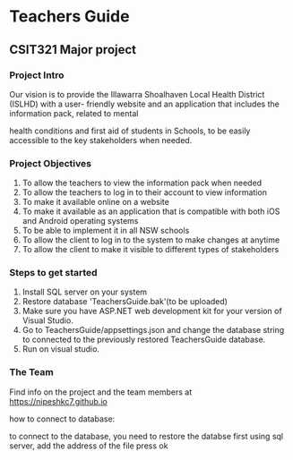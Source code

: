  # Teachers Guide

## CSIT321 Major project

### Project Intro

Our vision is to provide the Illawarra Shoalhaven Local Health District (ISLHD) with a user-
friendly website and an application that includes the information pack, related to mental

health conditions and first aid of students in Schools, to be easily accessible to the key
stakeholders when needed.

### Project Objectives

1. To allow the teachers to view the information pack when needed
2. To allow the teachers to log in to their account to view information
3. To make it available online on a website
4. To make it available as an application that is compatible with both iOS and Android operating
systems
5. To be able to implement it in all NSW schools
6. To allow the client to log in to the system to make changes at anytime
7. To allow the client to make it visible to different types of stakeholders

### Steps to get started

1. Install SQL server on your system
2. Restore database 'TeachersGuide.bak'(to be uploaded)
3. Make sure you have ASP.NET web development kit for your version of Visual Studio.
4. Go to TeachersGuide/appsettings.json and change the database string to connected to the previously restored TeachersGuide database.
5. Run on visual studio.

### The Team

Find info on the project and the team members at https://nipeshkc7.github.io


how to connect to database:

to connect to the database, you need to restore the databse first using sql server, add the address of the file press ok
